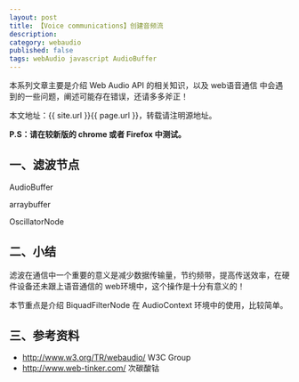 ```yaml
---
layout: post
title: 【Voice communications】创建音频流
description: 
category: webaudio
published: false
tags: webAudio javascript AudioBuffer
---
```


本系列文章主要是介绍 Web Audio API 的相关知识，以及 web语音通信 中会遇到的一些问题，阐述可能存在错误，还请多多斧正！

本文地址：{{ site.url }}{{ page.url }}，转载请注明源地址。

**P.S：请在较新版的 chrome 或者 Firefox 中测试。**

## 一、滤波节点

AudioBuffer

arraybuffer

OscillatorNode 

## 二、小结

滤波在通信中一个重要的意义是减少数据传输量，节约频带，提高传送效率，在硬件设备还未跟上语音通信的 web环境中，这个操作是十分有意义的！

本节重点是介绍 BiquadFilterNode 在 AudioContext 环境中的使用，比较简单。

## 三、参考资料

- <http://www.w3.org/TR/webaudio/> W3C Group
- <http://www.web-tinker.com/> 次碳酸钴